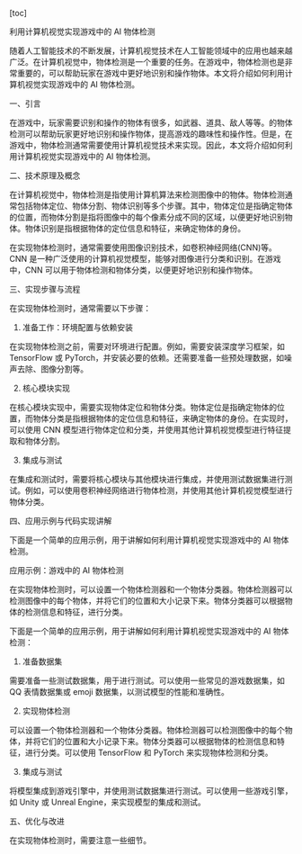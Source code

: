 
[toc]                    
                
                
利用计算机视觉实现游戏中的 AI 物体检测

随着人工智能技术的不断发展，计算机视觉技术在人工智能领域中的应用也越来越广泛。在计算机视觉中，物体检测是一个重要的任务。在游戏中，物体检测也是非常重要的，可以帮助玩家在游戏中更好地识别和操作物体。本文将介绍如何利用计算机视觉实现游戏中的 AI 物体检测。

一、引言

在游戏中，玩家需要识别和操作的物体有很多，如武器、道具、敌人等等。的物体检测可以帮助玩家更好地识别和操作物体，提高游戏的趣味性和操作性。但是，在游戏中，物体检测通常需要使用计算机视觉技术来实现。因此，本文将介绍如何利用计算机视觉实现游戏中的 AI 物体检测。

二、技术原理及概念

在计算机视觉中，物体检测是指使用计算机算法来检测图像中的物体。物体检测通常包括物体定位、物体分割、物体识别等多个步骤。其中，物体定位是指确定物体的位置，而物体分割是指将图像中的每个像素分成不同的区域，以便更好地识别物体。物体识别是指根据物体的定位信息和特征，来确定物体的身份。

在实现物体检测时，通常需要使用图像识别技术，如卷积神经网络(CNN)等。CNN 是一种广泛使用的计算机视觉模型，能够对图像进行分类和识别。在游戏中，CNN 可以用于物体检测和物体分类，以便更好地识别和操作物体。

三、实现步骤与流程

在实现物体检测时，通常需要以下步骤：

1. 准备工作：环境配置与依赖安装

在实现物体检测之前，需要对环境进行配置。例如，需要安装深度学习框架，如 TensorFlow 或 PyTorch，并安装必要的依赖。还需要准备一些预处理数据，如噪声去除、图像分割等。

2. 核心模块实现

在核心模块实现中，需要实现物体定位和物体分类。物体定位是指确定物体的位置，而物体分类是指根据物体的定位信息和特征，来确定物体的身份。在实现时，可以使用 CNN 模型进行物体定位和分类，并使用其他计算机视觉模型进行特征提取和物体分割。

3. 集成与测试

在集成和测试时，需要将核心模块与其他模块进行集成，并使用测试数据集进行测试。例如，可以使用卷积神经网络进行物体检测，并使用其他计算机视觉模型进行物体分类。

四、应用示例与代码实现讲解

下面是一个简单的应用示例，用于讲解如何利用计算机视觉实现游戏中的 AI 物体检测。

应用示例：游戏中的 AI 物体检测

在实现物体检测时，可以设置一个物体检测器和一个物体分类器。物体检测器可以检测图像中的每个物体，并将它们的位置和大小记录下来。物体分类器可以根据物体的检测信息和特征，进行分类。

下面是一个简单的应用示例，用于讲解如何利用计算机视觉实现游戏中的 AI 物体检测：

1. 准备数据集

需要准备一些测试数据集，用于进行测试。可以使用一些常见的游戏数据集，如 QQ 表情数据集或 emoji 数据集，以测试模型的性能和准确性。

2. 实现物体检测

可以设置一个物体检测器和一个物体分类器。物体检测器可以检测图像中的每个物体，并将它们的位置和大小记录下来。物体分类器可以根据物体的检测信息和特征，进行分类。可以使用 TensorFlow 和 PyTorch 来实现物体检测和分类。

3. 集成与测试

将模型集成到游戏引擎中，并使用测试数据集进行测试。可以使用一些游戏引擎，如 Unity 或 Unreal Engine，来实现模型的集成和测试。

五、优化与改进

在实现物体检测时，需要注意一些细节。

